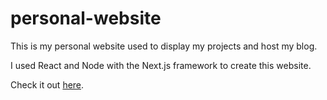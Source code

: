 # personal-website

This is my personal website used to display my projects and host my blog.

I used React and Node with the Next.js framework to create this website.

Check it out [here](https://jamesma.vercel.app/).
